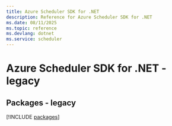 ```yaml
---
title: Azure Scheduler SDK for .NET
description: Reference for Azure Scheduler SDK for .NET
ms.date: 08/11/2025
ms.topic: reference
ms.devlang: dotnet
ms.service: scheduler
---
```

# Azure Scheduler SDK for .NET - legacy
## Packages - legacy
[!INCLUDE [packages](scheduler-index.md)]